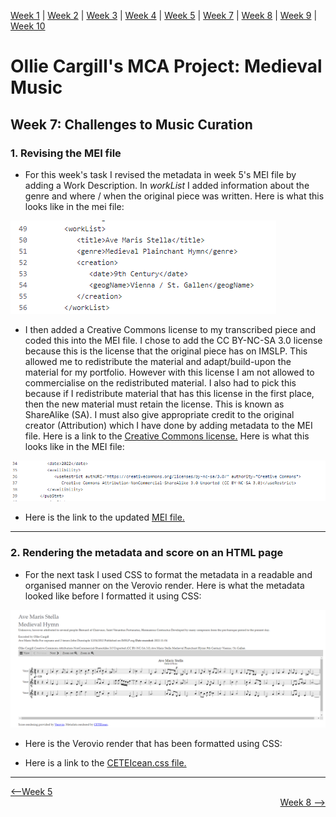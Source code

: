 [Week 1](https://olliecargill.github.io/MCA-2022) | [Week 2](https://olliecargill.github.io/MCA-2022/labtasks/week2/week2.html) | [Week 3](https://olliecargill.github.io/MCA-2022/labtasks/week3/week3.html) | [Week 4](https://olliecargill.github.io/MCA-2022/labtasks/week4/week4.html) | [Week 5](https://olliecargill.github.io/MCA-2022/labtasks/week5/week5.html) | [Week 7](https://olliecargill.github.io/MCA-2022/labtasks/week7/week7.html) | [Week 8](https://olliecargill.github.io/MCA-2022/labtasks/week8/week8.html) | [Week 9](https://olliecargill.github.io/MCA-2022/labtasks/week9/week9.html) | [Week 10](https://olliecargill.github.io/MCA-2022/labtasks/week10/week10.html)

# Ollie Cargill's MCA Project: Medieval Music

## Week 7: Challenges to Music Curation

### 1. Revising the MEI file

* For this week's task I revised the metadata in week 5's MEI file by adding a Work Description. In <i>workList</i> I added information about the genre and where / when the original piece was written. Here is what this looks like in the mei file:

<img src="workslist.png">

* I then added a Creative Commons license to my transcribed piece and coded this into the MEI file. I chose to add the CC BY-NC-SA 3.0 license because this is the license that the original piece has on IMSLP. This allowed me to redistribute the material and adapt/build-upon the material for my portfolio. However with this license I am not allowed to commercialise on the redistributed material. I also had to pick this because if I redistribute material that has this license in the first place, then the new material must retain the license. This is known as ShareAlike (SA). I must also give appropriate credit to the original creator (Attribution) which I have done by adding metadata to the MEI file. Here is a link to the [Creative Commons license.](https://creativecommons.org/licenses/by-nc-sa/3.0/) Here is what this looks like in the MEI file:

<img src="creativecommons.png">


* Here is the link to the updated [MEI file.](https://github.com/OllieCargill/MCA-2022/blob/master/data/Ave_Maris_Stella_Week7.mei)

<hr>

### 2. Rendering the metadata and score on an HTML page

* For the next task I used CSS to format the metadata in a readable and organised manner on the Verovio render. Here is what the metadata looked like before I formatted it using CSS:

<img src="metadataprecss.png">

* Here is the Verovio render that has been formatted using CSS:

* Here is a link to the [CETEIcean.css file.]()

<hr>

<div align="left"><a href="https://olliecargill.github.io/MCA-2022/labtasks/week5/week5.html"><--Week 5</a> <div align="right"><a href="https://olliecargill.github.io/MCA-2022/labtasks/week8/week8.html">Week 8 --></a> </div>
